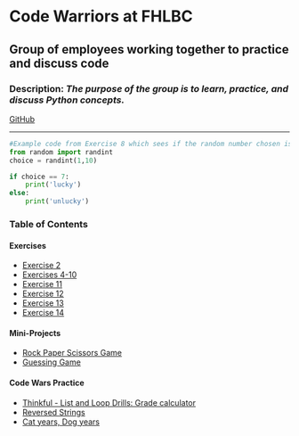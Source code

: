 # Code Warriors at FHLBC

## Group of employees working together to practice and discuss code

### Description: *The purpose of the group is to learn, practice, and discuss Python concepts.*

[GitHub](https://github.com/ashleyann9535)

---

```python 
#Example code from Exercise 8 which sees if the random number chosen is 7
from random import randint
choice = randint(1,10)

if choice == 7:
    print('lucky')
else:
    print('unlucky')

```

### Table of Contents
#### Exercises
- [Exercise 2](https://github.com/ashleyann9535/fhlbc-code-warrior/blob/main/Q1%20Exercises/01132023.py)
- [Exercises 4-10](https://github.com/ashleyann9535/fhlbc-code-warrior/blob/main/Q1%20Exercises/01182023.py)
- [Exercise 11](https://github.com/ashleyann9535/fhlbc-code-warrior/blob/main/Q1%20Exercises/01252023.py)
- [Exercise 12](https://github.com/ashleyann9535/fhlbc-code-warrior/blob/main/Q1%20Exercises/02032023.py)
- [Exercise 13](https://github.com/ashleyann9535/fhlbc-code-warrior/blob/main/Q1%20Exercises/02212023.py)
- [Exercise 14](https://github.com/ashleyann9535/fhlbc-code-warrior/blob/main/Q1%20Exercises/02222023.py)

#### Mini-Projects
- [Rock Paper Scissors Game](https://github.com/ashleyann9535/fhlbc-code-warrior/blob/main/Q1%20Projects/rock_paper_scissor.py)
- [Guessing Game](https://github.com/ashleyann9535/fhlbc-code-warrior/blob/main/Q1_Projects/guessing_game.py)

#### Code Wars Practice
- [Thinkful - List and Loop Drills: Grade calculator](https://github.com/ashleyann9535/fhlbc-code-warrior/blob/main/Code_Wars_python/03012023.py)
- [Reversed Strings](https://github.com/ashleyann9535/fhlbc-code-warrior/blob/main/Code_Wars_python/03092023.py)
- [Cat years, Dog years](https://github.com/ashleyann9535/fhlbc-code-warrior/blob/main/Code_Wars_python/03092023.py)